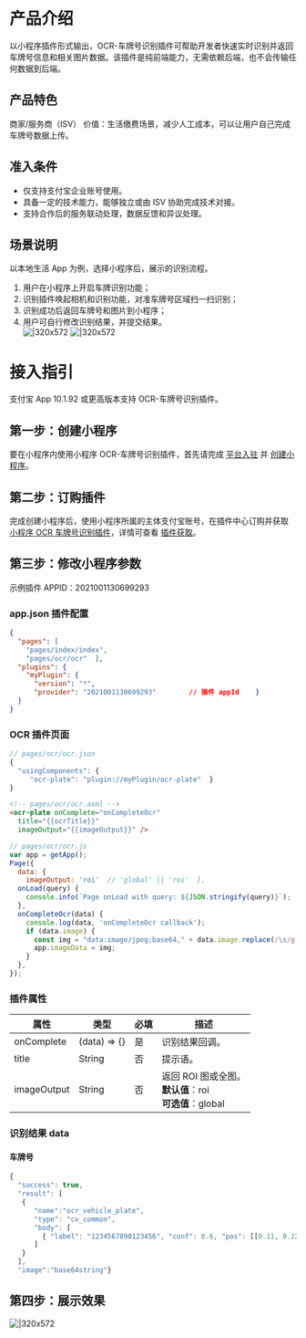# 产品介绍
以小程序插件形式输出，OCR-车牌号识别插件可帮助开发者快速实时识别并返回车牌号信息和相关图片数据。该插件是纯前端能力，无需依赖后端，也不会传输任何数据到后端。

## 产品特色
商家/服务商（ISV） 价值：生活缴费场景，减少人工成本，可以让用户自己完成车牌号数据上传。

## 准入条件

- 仅支持支付宝企业账号使用。
- 具备一定的技术能力，能够独立或由 ISV 协助完成技术对接。
- 支持合作后的服务联动处理，数据反馈和异议处理。

## 场景说明
以本地生活 App 为例，选择小程序后，展示的识别流程。

1. 用户在小程序上开启车牌识别功能；
1. 识别插件唤起相机和识别功能，对准车牌号区域扫一扫识别；
1. 识别成功后返回车牌号和图片到小程序；
1. 用户可自行修改识别结果，并提交结果。 <br/>
![|320x572](https://mdn.alipayobjects.com/afts/img/A*3RwfS5qPlEoAAAAAAAAAAAAAAa8wAA/original?bz=openpt_doc&t=DaNBPk5RaQFLfjtWb7qnKwAAAABkMK8AAAAA#align=left&display=inline&height=572&margin=%5Bobject%20Object%5D&originHeight=572&originWidth=320&status=done&style=none&width=320) 
![|320x572](https://mdn.alipayobjects.com/afts/img/A*c3nyTbZcmz0AAAAAAAAAAAAAAa8wAA/original?bz=openpt_doc&t=HFUIlhjKxlM9FZVQTpnj0QAAAABkMK8AAAAA#align=left&display=inline&height=572&margin=%5Bobject%20Object%5D&originHeight=572&originWidth=320&status=done&style=none&width=320)

# 接入指引
支付宝 App 10.1.92 或更高版本支持 OCR-车牌号识别插件。

## 第一步：创建小程序
要在小程序内使用小程序 OCR-车牌号识别插件，首先请完成 [平台入驻](https://opendocs.alipay.com/common/02asmu) 并 [创建小程序](https://opendocs.alipay.com/mini/introduce/create)。 

## 第二步：订购插件
完成创建小程序后，使用小程序所属的主体支付宝账号，在插件中心订购并获取 [小程序 OCR 车牌号识别插件](https://open.alipay.com/plugin/order-page?serviceCode=MP2020121900100072)，详情可查看 [插件获取](https://opendocs.alipay.com/mini/plugin/plugin-order)。

## 第三步：修改小程序参数
示例插件 APPID：2021001130699293

### app.json 插件配置

```json
{
  "pages": [
    "pages/index/index",
    "pages/ocr/ocr"  ],
  "plugins": {
    "myPlugin": {
      "version": "*",
      "provider": "2021001130699293"        // 插件 appId    }
  }
}
```

### OCR 插件页面

```javascript
// pages/ocr/ocr.json
{
  "usingComponents": {
     "ocr-plate": "plugin://myPlugin/ocr-plate"  }
}
```

```html
<!-- pages/ocr/ocr.axml -->
<ocr-plate onComplete="onCompleteOcr" 
  title="{{ocrTitle}}"
  imageOutput="{{imageOutput}}" />
```

```javascript
// pages/ocr/ocr.js
var app = getApp();
Page({
  data: {
    imageOutput: 'roi'  // 'global' || 'roi'  },
  onLoad(query) {
    console.info(`Page onLoad with query: ${JSON.stringify(query)}`);
  },
  onCompleteOcr(data) {
    console.log(data, 'onCompleteOcr callback');
    if (data.image) {
      const img = "data:image/jpeg;base64," + data.image.replace(/\s/g, '');
      app.imageData = img;
    }
  },
});
```

### 插件属性
| **属性** | **类型** | **必填** | **描述** |
| --- | --- | --- | --- |
| onComplete | (data) => {} | 是 | 识别结果回调。 |
| title | String | 否 | 提示语。 |
| imageOutput | String | 否 | 返回 ROI 图或全图。<br />**默认值**：roi<br />**可选值**：global |


### 识别结果 data 

#### 车牌号

```javascript
{
  "success": true,
  "result": [
   {
      "name":"ocr_vehicle_plate",
      "type": "cv_common",
      "body": [
        { "label": "1234567890123456", "conf": 0.6, "pos": [[0.11, 0.22], [0.33, 0.44], [0.11, 0.22], [0.33, 0.44]] }
      ]
   }
  ],
  "image":"base64string"}
```

## 第四步：展示效果
![|320x572](https://mdn.alipayobjects.com/afts/img/A*3RwfS5qPlEoBpgxNkRmF5QAAAa8wAA/original?bz=openpt_doc&t=MLHTnt93Aj0z5HbkDRT82gAAAABkMK8AAAAA#align=left&display=inline&height=572&margin=%5Bobject%20Object%5D&originHeight=572&originWidth=320&status=done&style=none&width=320)
